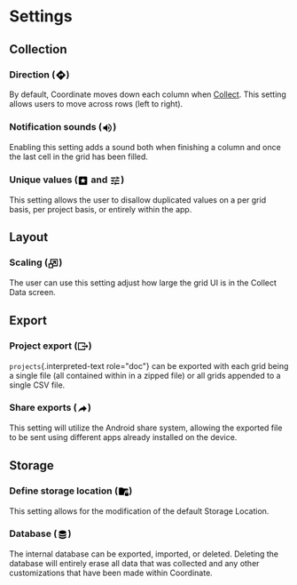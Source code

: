 Settings
========

Collection
----------

### Direction (<img ref="direction" style="vertical-align: middle;" src="_static/icons/direction.png" width="20px">)

By default, Coordinate moves down each column when <a href="#/collect">Collect</a>. This setting allows users to move across rows (left to right).

### Notification sounds (<img ref="sounds" style="vertical-align: middle;" src="_static/icons/sounds.png" width="20px">)

Enabling this setting adds a sound both when finishing a column and once
the last cell in the grid has been filled.

### Unique values (<img ref="unique" style="vertical-align: middle;" src="_static/icons/unique.png" width="20px"> and <img ref="unique-options" style="vertical-align: middle;" src="/_static/icons/unique-options.png" width="20px">)

This setting allows the user to disallow duplicated values on a per grid
basis, per project basis, or entirely within the app.

Layout
------

### Scaling (<img ref="resize" style="vertical-align: middle;" src="/_static/icons/resize.png" width="20px">)

The user can use this setting adjust how large the grid UI is in the
Collect Data screen.

Export
------

### Project export (<img ref="export" style="vertical-align: middle;" src="/_static/icons/export.png" width="20px">)

`projects`{.interpreted-text role="doc"} can be exported with each grid
being a single file (all contained within in a zipped file) or all grids
appended to a single CSV file.

### Share exports (<img ref="share" style="vertical-align: middle;" src="/_static/icons/share.png" width="20px">)

This setting will utilize the Android share system, allowing the
exported file to be sent using different apps already installed on the
device.

Storage
-------

### Define storage location (<img ref="storage-location" style="vertical-align: middle;" src="/_static/icons/storage-location.png" width="20px">)

This setting allows for the modification of the default Storage
Location.

### Database (<img ref="database" style="vertical-align: middle;" src="/_static/icons/database.png" width="20px">)

The internal database can be exported, imported, or deleted. Deleting
the database will entirely erase all data that was collected and any
other customizations that have been made within Coordinate.
